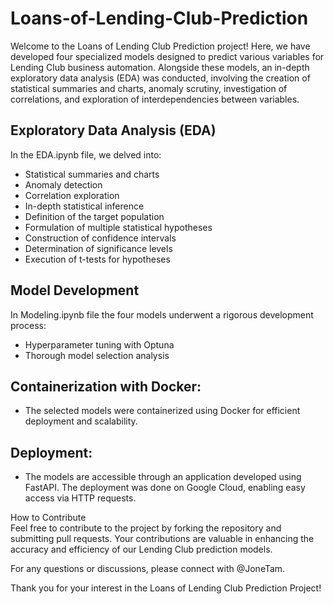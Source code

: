# Loans-of-Lending-Club-Prediction

Welcome to the Loans of Lending Club Prediction project! Here, we have developed four specialized models designed to predict various variables for Lending Club business automation. Alongside these models, an in-depth exploratory data analysis (EDA) was conducted, involving the creation of statistical summaries and charts, anomaly scrutiny, investigation of correlations, and exploration of interdependencies between variables.  

## Exploratory Data Analysis (EDA)
In the EDA.ipynb file, we delved into:

- Statistical summaries and charts
- Anomaly detection
- Correlation exploration
- In-depth statistical inference
- Definition of the target population
- Formulation of multiple statistical hypotheses
- Construction of confidence intervals
- Determination of significance levels
- Execution of t-tests for hypotheses
## Model Development
In Modeling.ipynb file the four models underwent a rigorous development process:
- Hyperparameter tuning with Optuna
- Thorough model selection analysis
## Containerization with Docker:
- The selected models were containerized using Docker for efficient deployment and scalability.
## Deployment:
- The models are accessible through an application developed using FastAPI. The deployment was done on Google Cloud, enabling easy access via HTTP requests.

How to Contribute  
Feel free to contribute to the project by forking the repository and submitting pull requests. Your contributions are valuable in enhancing the accuracy and efficiency of our Lending Club prediction models.

For any questions or discussions, please connect with @JoneTam.  

Thank you for your interest in the Loans of Lending Club Prediction Project!
